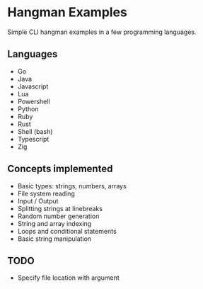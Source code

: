 # Hangman Examples

Simple CLI hangman examples in a few programming languages.

## Languages

- Go
- Java
- Javascript
- Lua
- Powershell
- Python
- Ruby
- Rust
- Shell (bash)
- Typescript
- Zig

## Concepts implemented

- Basic types: strings, numbers, arrays
- File system reading
- Input / Output
- Splitting strings at linebreaks
- Random number generation
- String and array indexing
- Loops and conditional statements
- Basic string manipulation

## TODO

- Specify file location with argument

